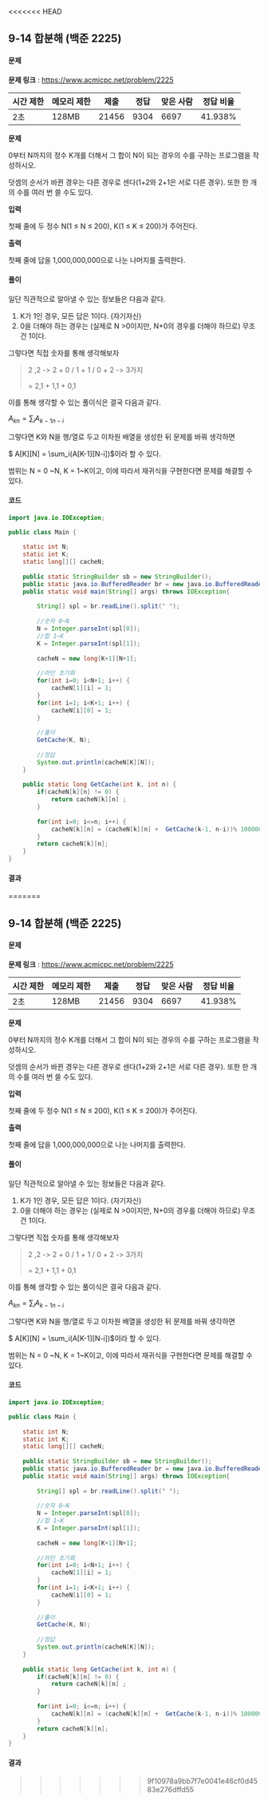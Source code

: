 <<<<<<< HEAD
## 9-14 합분해 (백준 2225)

#### 문제

**문제 링크** : https://www.acmicpc.net/problem/2225

| 시간 제한 | 메모리 제한 | 제출  | 정답 | 맞은 사람 | 정답 비율 |
| --------- | ----------- | ----- | ---- | --------- | --------- |
| 2초       | 128MB       | 21456 | 9304 | 6697      | 41.938%   |

**문제**

0부터 N까지의 정수 K개를 더해서 그 합이 N이 되는 경우의 수를 구하는 프로그램을 작성하시오.

덧셈의 순서가 바뀐 경우는 다른 경우로 센다(1+2와 2+1은 서로 다른 경우). 또한 한 개의 수를 여러 번 쓸 수도 있다.

**입력**

첫째 줄에 두 정수 N(1 ≤ N ≤ 200), K(1 ≤ K ≤ 200)가 주어진다.

**출력**

첫째 줄에 답을 1,000,000,000으로 나눈 나머지를 출력한다.



#### 풀이

일단 직관적으로 알아낼 수 있는 정보들은 다음과 같다.

1. K가 1인 경우, 모든 답은 1이다. (자기자신)
2. 0을 더해야 하는 경우는 (실제로 N >0이지만, N+0의 경우를 더해야 하므로) 무조건 1이다.

그렇다면 직접 숫자를 통해 생각해보자

> 2 ,2 -> 2 + 0 / 1 + 1 / 0 + 2  -> 3가지  
>
> = 2,1 + 1,1 + 0,1

이를 통해 생각할 수 있는 풀이식은 결국 다음과 같다.



$A_{kn} = \sum_iA_{k-1n-i}$

그렇다면 K와 N을 행/열로 두고 이차원 배열을 생성한 뒤 문제를 바꿔 생각하면

$ A[K][N] = \sum_i(A[K-1][N-i])$이라  할 수 있다.

범위는 N = 0 ~N, K = 1~K이고, 이에 따라서 재귀식을 구현한다면 문제를 해결할 수 있다.



#### 코드

````java
import java.io.IOException;

public class Main {
	
	static int N;
	static int K;
	static long[][] cacheN;
	
	public static StringBuilder sb = new StringBuilder();
	public static java.io.BufferedReader br = new java.io.BufferedReader(new java.io.InputStreamReader(System.in));
	public static void main(String[] args) throws IOException{
		
		String[] spl = br.readLine().split(" ");
		
		//숫자 0~N
		N = Integer.parseInt(spl[0]);		
		//합 1~K
		K = Integer.parseInt(spl[1]);
				
		cacheN = new long[K+1][N+1];	
        
		//라인 초기화
		for(int i=0; i<N+1; i++) {
			cacheN[1][i] = 1;
		}
		for(int i=1; i<K+1; i++) {
			cacheN[i][0] = 1;
		}
        
        //풀이
		GetCache(K, N);
        
        //정답
		System.out.println(cacheN[K][N]);
	}
	
	public static long GetCache(int k, int n) {
		if(cacheN[k][n] != 0) {
			return cacheN[k][n] ;
		}
			
		for(int i=0; i<=n; i++) {
			cacheN[k][n] = (cacheN[k][n] +  GetCache(k-1, n-i))% 1000000000;
		}
		return cacheN[k][n];
	}
}
````



#### 결과

=======
## 9-14 합분해 (백준 2225)

#### 문제

**문제 링크** : https://www.acmicpc.net/problem/2225

| 시간 제한 | 메모리 제한 | 제출  | 정답 | 맞은 사람 | 정답 비율 |
| --------- | ----------- | ----- | ---- | --------- | --------- |
| 2초       | 128MB       | 21456 | 9304 | 6697      | 41.938%   |

**문제**

0부터 N까지의 정수 K개를 더해서 그 합이 N이 되는 경우의 수를 구하는 프로그램을 작성하시오.

덧셈의 순서가 바뀐 경우는 다른 경우로 센다(1+2와 2+1은 서로 다른 경우). 또한 한 개의 수를 여러 번 쓸 수도 있다.

**입력**

첫째 줄에 두 정수 N(1 ≤ N ≤ 200), K(1 ≤ K ≤ 200)가 주어진다.

**출력**

첫째 줄에 답을 1,000,000,000으로 나눈 나머지를 출력한다.



#### 풀이

일단 직관적으로 알아낼 수 있는 정보들은 다음과 같다.

1. K가 1인 경우, 모든 답은 1이다. (자기자신)
2. 0을 더해야 하는 경우는 (실제로 N >0이지만, N+0의 경우를 더해야 하므로) 무조건 1이다.

그렇다면 직접 숫자를 통해 생각해보자

> 2 ,2 -> 2 + 0 / 1 + 1 / 0 + 2  -> 3가지  
>
> = 2,1 + 1,1 + 0,1

이를 통해 생각할 수 있는 풀이식은 결국 다음과 같다.



$A_{kn} = \sum_iA_{k-1n-i}$

그렇다면 K와 N을 행/열로 두고 이차원 배열을 생성한 뒤 문제를 바꿔 생각하면

$ A[K][N] = \sum_i(A[K-1][N-i])$이라  할 수 있다.

범위는 N = 0 ~N, K = 1~K이고, 이에 따라서 재귀식을 구현한다면 문제를 해결할 수 있다.



#### 코드

````java
import java.io.IOException;

public class Main {
	
	static int N;
	static int K;
	static long[][] cacheN;
	
	public static StringBuilder sb = new StringBuilder();
	public static java.io.BufferedReader br = new java.io.BufferedReader(new java.io.InputStreamReader(System.in));
	public static void main(String[] args) throws IOException{
		
		String[] spl = br.readLine().split(" ");
		
		//숫자 0~N
		N = Integer.parseInt(spl[0]);		
		//합 1~K
		K = Integer.parseInt(spl[1]);
				
		cacheN = new long[K+1][N+1];	
        
		//라인 초기화
		for(int i=0; i<N+1; i++) {
			cacheN[1][i] = 1;
		}
		for(int i=1; i<K+1; i++) {
			cacheN[i][0] = 1;
		}
        
        //풀이
		GetCache(K, N);
        
        //정답
		System.out.println(cacheN[K][N]);
	}
	
	public static long GetCache(int k, int n) {
		if(cacheN[k][n] != 0) {
			return cacheN[k][n] ;
		}
			
		for(int i=0; i<=n; i++) {
			cacheN[k][n] = (cacheN[k][n] +  GetCache(k-1, n-i))% 1000000000;
		}
		return cacheN[k][n];
	}
}
````



#### 결과

>>>>>>> 9f10978a9bb7f7e0041e46cf0d4583e276dffd55
